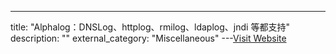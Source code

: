 ---
title: "Alphalog：DNSLog、httplog、rmilog、ldaplog、jndi 等都支持"
description: ""
external_category: "Miscellaneous"
---[Visit Website](https://github.com/AlphabugX/Alphalog)

